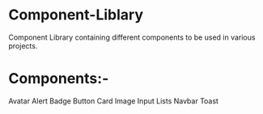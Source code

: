# Component-Liblary
 Component Library containing different components to be used in various projects.

# Components:-
Avatar
Alert
Badge
Button
Card
Image
Input
Lists
Navbar
Toast